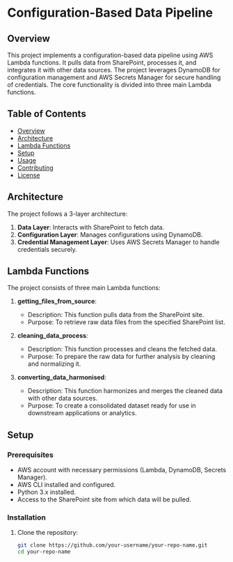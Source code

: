 # Configuration-Based Data Pipeline

## Overview
This project implements a configuration-based data pipeline using AWS Lambda functions. It pulls data from SharePoint, processes it, and integrates it with other data sources. The project leverages DynamoDB for configuration management and AWS Secrets Manager for secure handling of credentials. The core functionality is divided into three main Lambda functions.

## Table of Contents
- [Overview](#overview)
- [Architecture](#architecture)
- [Lambda Functions](#lambda-functions)
- [Setup](#setup)
- [Usage](#usage)
- [Contributing](#contributing)
- [License](#license)

## Architecture
The project follows a 3-layer architecture:
1. **Data Layer**: Interacts with SharePoint to fetch data.
2. **Configuration Layer**: Manages configurations using DynamoDB.
3. **Credential Management Layer**: Uses AWS Secrets Manager to handle credentials securely.

## Lambda Functions
The project consists of three main Lambda functions:

1. **getting_files_from_source**: 
   - Description: This function pulls data from the SharePoint site.
   - Purpose: To retrieve raw data files from the specified SharePoint list.

2. **cleaning_data_process**:
   - Description: This function processes and cleans the fetched data.
   - Purpose: To prepare the raw data for further analysis by cleaning and normalizing it.

3. **converting_data_harmonised**:
   - Description: This function harmonizes and merges the cleaned data with other data sources.
   - Purpose: To create a consolidated dataset ready for use in downstream applications or analytics.

## Setup
### Prerequisites
- AWS account with necessary permissions (Lambda, DynamoDB, Secrets Manager).
- AWS CLI installed and configured.
- Python 3.x installed.
- Access to the SharePoint site from which data will be pulled.

### Installation
1. Clone the repository:
   ```bash
   git clone https://github.com/your-username/your-repo-name.git
   cd your-repo-name
